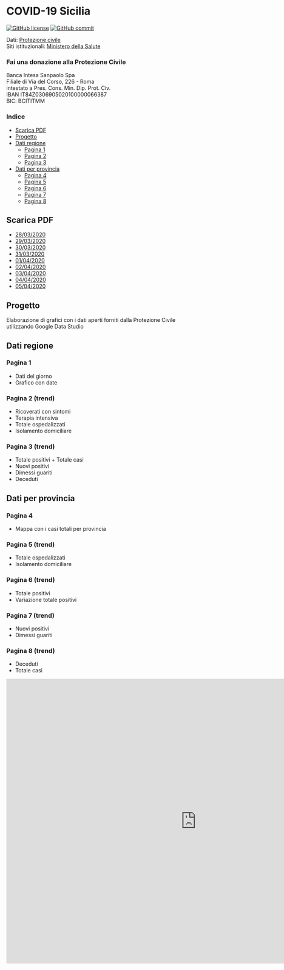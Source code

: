 # COVID-19 Sicilia

[![GitHub license](https://img.shields.io/badge/License-Creative%20Commons%20Attribution%204.0%20International-blue)](https://github.com/pcm-dpc/COVID-19/blob/master/LICENSE)
[![GitHub commit](https://img.shields.io/github/last-commit/maximilianventura/COVID-19)](https://github.com/maximilianventura/COVID-19/commits/master)

Dati: [Protezione civile](https://github.com/pcm-dpc/COVID-19)<br>
Siti istituzionali: [Ministero della Salute](http://www.salute.gov.it/nuovocoronavirus)

### Fai una donazione alla Protezione Civile 

Banca Intesa Sanpaolo Spa<br>
Filiale di Via del Corso, 226 - Roma<br>
intestato a Pres. Cons. Min. Dip. Prot. Civ.<br>
IBAN IT84Z0306905020100000066387<br>
BIC: BCITITMM

### Indice 

- [Scarica PDF](#scarica-pdf)
- [Progetto](#progetto)
- [Dati regione](#dati-regione)
  - [Pagina 1](#pagina-1)
  - [Pagina 2](#pagina-2-(trend))
  - [Pagina 3](#pagina-3)
- [Dati per provincia](#dati-per-provincia)
  - [Pagina 4](#pagina-4)
  - [Pagina 5](#pagina-5)
  - [Pagina 6](#pagina-6)
  - [Pagina 7](#pagina-7)
  - [Pagina 8](#pagina-8)
  
## Scarica PDF
- [28/03/2020](https://github.com/maximilianventura/covid-19/blob/master/2020_03_28_COVID-19-SICILIA.pdf)
- [29/03/2020](https://github.com/maximilianventura/covid-19/blob/master/2020_03_29_COVID-19-SICILIA.pdf)
- [30/03/2020](https://github.com/maximilianventura/covid-19/blob/master/2020_03_30_COVID-19-SICILIA.pdf)
- [31/03/2020](https://github.com/maximilianventura/covid-19/blob/master/2020_03_31_COVID-19-SICILIA.pdf)
- [01/04/2020](https://github.com/maximilianventura/covid-19/blob/master/2020_04_01_COVID-19-SICILIA.pdf)
- [02/04/2020](https://github.com/maximilianventura/covid-19/blob/master/2020_04_02_COVID-19-SICILIA.pdf)
- [03/04/2020](https://github.com/maximilianventura/covid-19/blob/master/2020_04_03_COVID-19-SICILIA.pdf)
- [04/04/2020](https://github.com/maximilianventura/covid-19/blob/master/2020_04_04_COVID-19-SICILIA.pdf)
- [05/04/2020](https://github.com/maximilianventura/covid-19/blob/master/2020_04_05_COVID-19-SICILIA.pdf)

## Progetto
Elaborazione di grafici con i dati aperti forniti dalla Protezione Civile utilizzando Google Data Studio

## Dati regione

### Pagina 1
- Dati del giorno
- Grafico con date

### Pagina 2 (trend)
- Ricoverati con sintomi
- Terapia intensiva
- Totale ospedalizzati
- Isolamento domiciliare

### Pagina 3 (trend)
- Totale positivi + Totale casi
- Nuovi positivi
- Dimessi guariti
- Deceduti

## Dati per provincia

### Pagina 4
- Mappa con i casi totali per provincia

### Pagina 5 (trend)
- Totale ospedalizzati
- Isolamento domiciliare

### Pagina 6 (trend)
- Totale positivi
- Variazione totale positivi

### Pagina 7 (trend)
- Nuovi positivi
- Dimessi guariti

### Pagina 8 (trend)
- Deceduti
- Totale casi

<iframe width="1000" height="750" src="https://datastudio.google.com/embed/reporting/f2733b82-147a-482b-86ab-00eea5ad5629/page/lyDKB" frameborder="0" style="border:0" allowfullscreen></iframe> 
